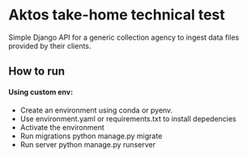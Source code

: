 # Aktos take-home technical test

Simple Django API for a generic collection agency to ingest data files provided by their clients.

## How to run

#### Using custom env:

- Create an environment using conda or pyenv.
- Use environment.yaml or requirements.txt to install depedencies
- Activate the environment
- Run migrations python manage.py migrate
- Run server python manage.py runserver
